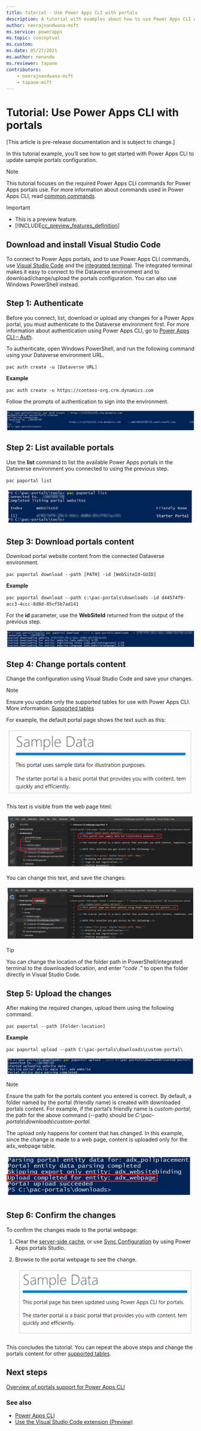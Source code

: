 ```yaml
---
title: Tutorial - Use Power Apps CLI with portals
description: A tutorial with examples about how to use Power Apps CLI with Power Apps portals for CI/CD .
author: neerajnandwana-msft
ms.service: powerapps
ms.topic: conceptual
ms.custom: 
ms.date: 05/27/2021
ms.author: nenandw
ms.reviewer: tapanm
contributors:
    - neerajnandwana-msft
    - tapanm-msft
---
```


# Tutorial: Use Power Apps CLI with portals

[This article is pre-release documentation and is subject to change.]

In this tutorial example, you’ll see how to get started with Power Apps CLI
to update sample portals configuration.

> [!NOTE]
> This tutorial focuses on the required Power Apps CLI commands for
Power Apps portals use. For more information about commands used in Power Apps
CLI, read [common
commands](../../developer/data-platform/powerapps-cli.md#common-commands).

> [!IMPORTANT]
> - This is a preview feature.
> - [!INCLUDE[cc_preview_features_definition](../../includes/cc-preview-features-definition.md)]

## Download and install Visual Studio Code

To connect to Power Apps portals, and to use Power Apps CLI commands, use
[Visual Studio Code](https://code.visualstudio.com/docs) and the [integrated
terminal](https://code.visualstudio.com/docs/editor/integrated-terminal). The
integrated terminal makes it easy to connect to the Dataverse environment and to
download/change/upload the portals configuration. You can also use Windows
PowerShell instead.

## Step 1: Authenticate

Before you connect, list, download or upload any changes for a Power Apps
portal, you must authenticate to the Dataverse environment first. For more
information about authentication using Power Apps CLI, go to [Power Apps CLI –
Auth](../../developer/data-platform/powerapps-cli.md#auth).

To authenticate, open Windows PowerShell, and run the following command using
your Dataverse environment URL.

`pac auth create -u [Dataverse URL]`

**Example**

`pac auth create -u https://contoso-org.crm.dynamics.com`

Follow the prompts of authentication to sign into the environment.

![Example of how to authenticate to a Dataverse environment using Power Apps CLI](media/power-apps-cli/auth-create.png "Example of how to authenticate to a Dataverse environment using Power Apps CLI")

## Step 2: List available portals

Use the **list** command to list the available Power Apps portals in the
Dataverse environment you connected to using the previous step.

`pac paportal list`

![Example list of portals](media/power-apps-cli/paportal-list.png "Example list of portals")

## Step 3: Download portals content

Download portal website content from the connected Dataverse environment.

`pac paportal download --path [PATH] -id [WebSiteId-GUID]`

**Example**

`pac paportal download --path c:\pac-portals\downloads -id
d44574f9-acc3-4ccc-8d8d-85cf5b7ad141`

For the **id** parameter, use the **WebSiteId** returned from the output of the
previous step.

![Example of downloading portals content](media/power-apps-cli/paportal-download.png "Example of downloading portals content")

## Step 4: Change portals content

Change the configuration using Visual Studio Code and save your changes.

> [!NOTE]
> Ensure you update only the supported tables for use with Power Apps
CLI. More information: [Supported tables](power-apps-cli.md#supported-tables)

For example, the default portal page shows the text such as this:

![Sample portals page text](media/power-apps-cli/sample-page.png "Sample portals page text")

This text is visible from the web page html:

![Visual Studio Code with text highlighted for change](media/power-apps-cli/vs-code-page.png "Visual Studio Code with text highlighted for change")

You can change this text, and save the changes:

![Updated text using Visual Studio Code](media/power-apps-cli/page-updated.png "Updated text using Visual Studio Code")

> [!TIP]
> You can change the location of the folder path in PowerShell/integrated
terminal to the downloaded location, and enter “*code .”* to open the folder
directly in Visual Studio Code.

## Step 5: Upload the changes

After making the required changes, upload them using the following command.

`pac paportal --path [Folder-location]`

**Example**

`pac paportal upload --path C:\pac-portals\downloads\custom-portal\`

![Starting upload](media/power-apps-cli/upload.png "Starting upload")

> [!NOTE]
> Ensure the path for the portals content you entered is correct. By
default, a folder named by the portal (friendly name) is created with downloaded
portals content. For example, if the portal’s friendly name is *custom-portal,*
the path for the above command (--path) should be
*C:\\pac-portals\\downloads\\custom-portal*.

The upload only happens for content that has changed. In this example, since the
change is made to a web page, content is uploaded only for the adx_webpage
table.

![Upload completed only for changed content](media/power-apps-cli/upload-completed.png "Upload completed only for changed content")

## Step 6: Confirm the changes

To confirm the changes made to the portal webpage:

1.  Clear the [server-side
    cache](admin/clear-server-side-cache.md),
    or use [Sync
    Configuration](portal-designer-anatomy.md)
    by using Power Apps portals Studio.

2.  Browse to the portal webpage to see the change.

    ![View updated page content](media/power-apps-cli/changed-page.png "View updated page content")

This concludes the tutorial. You can repeat the above steps and change the
portals content for other [supported tables](power-apps-cli.md#supported-tables).

## Next steps

[Overview of portals support for Power Apps CLI](power-apps-cli-tutorial.md)

### See also

- [Power Apps CLI](../../developer/data-platform/powerapps-cli.md)
- [Use the Visual Studio Code extension (Preview)](vs-code-extension.md)
